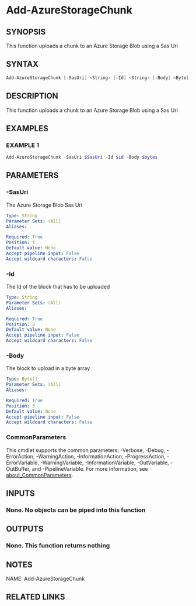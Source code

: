# Add-AzureStorageChunk

## SYNOPSIS
This function uploads a chunk to an Azure Storage Blob using a Sas Uri

## SYNTAX
```powershell
Add-AzureStorageChunk [-SasUri] <String> [-Id] <String> [-Body] <Byte[]> [<CommonParameters>]
```

## DESCRIPTION
This function uploads a chunk to an Azure Storage Blob using a Sas Uri

## EXAMPLES

### EXAMPLE 1
```powershell
Add-AzureStorageChunk -SasUri $SasUri -Id $id -Body $bytes
```

## PARAMETERS

### -SasUri
The Azure Storage Blob Sas Uri

```yaml
Type: String
Parameter Sets: (All)
Aliases: 

Required: True
Position: 1
Default value: None
Accept pipeline input: False
Accept wildcard characters: False
```

### -Id
The Id of the block that has to be uploaded

```yaml
Type: String
Parameter Sets: (All)
Aliases: 

Required: True
Position: 2
Default value: None
Accept pipeline input: False
Accept wildcard characters: False
```

### -Body
The block to upload in a byte array

```yaml
Type: Byte[]
Parameter Sets: (All)
Aliases: 

Required: True
Position: 3
Default value: None
Accept pipeline input: False
Accept wildcard characters: False
```

### CommonParameters
This cmdlet supports the common parameters: -Verbose, -Debug, -ErrorAction, -WarningAction, -InformationAction, -ProgressAction, -ErrorVariable, -WarningVariable, -InformationVariable, -OutVariable, -OutBuffer, and -PipelineVariable. For more information, see [about_CommonParameters](http://go.microsoft.com/fwlink/?LinkID=113216).

## INPUTS
### None. No objects can be piped into this function

## OUTPUTS
### None. This function returns nothing

## NOTES
NAME: Add-AzureStorageChunk

## RELATED LINKS

